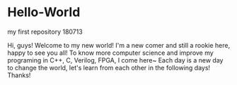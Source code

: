 # Hello-World
my first repository 180713

Hi, guys!
Welcome to my new world!
I'm a new comer and still a rookie here, happy to see you all!
To know more computer science and improve my programing in C++, C, Verilog, FPGA, I come here~ 
Each day is a new day to change the world, let's learn from each other in the following days! Thanks!
